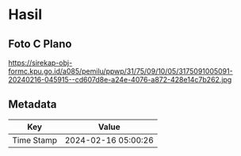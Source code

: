 # Hasil

## Foto C Plano

https://sirekap-obj-formc.kpu.go.id/a085/pemilu/ppwp/31/75/09/10/05/3175091005091-20240216-045915--cd607d8e-a24e-4076-a872-428e14c7b262.jpg


## Metadata

| Key        | Value               |
| ---------- | ------------------- |
| Time Stamp | 2024-02-16 05:00:26 |




